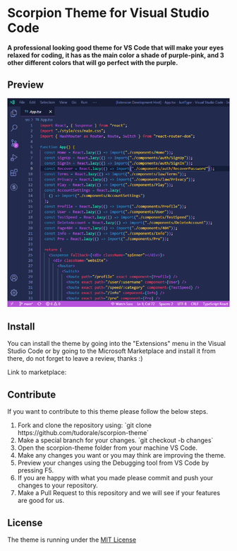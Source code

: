 <h1>Scorpion Theme for Visual Studio Code</h1>
<b>A professional looking good theme for VS Code that will make your eyes relaxed for coding, it has as the main color a shade of purple-pink, and 3 other different colors that will go perfect with the purple.</b>

<h2>Preview</h2>
<img src="./images/theme.png" alt="Scorpion Theme on VS Code"/>

<h2>Install</h2>
<p>You can install the theme by going into the "Extensions" menu in the Visual Studio Code or by going to the Microsoft Marketplace and install it from there, do not forget to leave a review, thanks :)
</p>
<p>Link to marketplace: </p>

<h2>Contribute</h2>
<p>If you want to contribute to this theme please follow the below steps.</p>
<ol>
    <li>Fork and clone the repository using: `git clone https://github.com/tudorale/scorpion-theme`</li>
    <li>Make a special branch for your changes. `git checkout -b changes`</li>
    <li>Open the scorpion-theme folder from your machine VS Code.</li>
    <li>Make any changes you want or you may think are improving the theme.</li>
    <li>Preview your changes using the Debugging tool from VS Code by pressing F5.</li>
    <li>If you are happy with what you made please commit and push your changes to your repository.</li>
    <li>Make a Pull Request to this repository and we will see if your features are good for us.</li>
</ol>

<h2>License</h2>
<p>The theme is running under the <a href="./LICENSE">MIT License</a></p>
